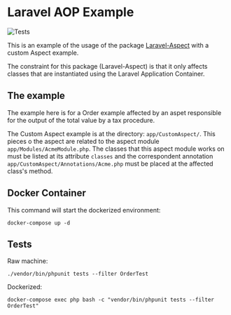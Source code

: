 # Laravel AOP Example

![Tests](https://github.com/lotharthesavior/laravel-aop-example/workflows/Tests/badge.svg)


This is an example of the usage of the package [Laravel-Aspect](https://github.com/ytake/Laravel-Aspect) with a custom Aspect example.

The constraint for this package (Laravel-Aspect) is that it only affects classes that are instantiated using the Laravel Application Container.



## The example

The example here is for a Order example affected by an aspet responsible for the output of the total value by a tax procedure.

The Custom Aspect example is at the directory: `app/CustomAspect/`. This pieces o the aspect are related to the aspect module `app/Modules/AcmeModule.php`. The classes that this aspect module works on must be listed at its attribute `classes` and the correspondent annotation `app/CustomAspect/Annotations/Acme.php` must be placed at the affected class's method.



## Docker Container

This command will start the dockerized environment:

```shell
docker-compose up -d
```



## Tests

Raw machine:

```shell
./vendor/bin/phpunit tests --filter OrderTest
```

Dockerized:

```shell
docker-compose exec php bash -c "vendor/bin/phpunit tests --filter OrderTest"
```



